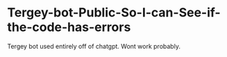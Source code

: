 # Tergey-bot-Public-So-I-can-See-if-the-code-has-errors
Tergey bot used entirely off of chatgpt. Wont work probably.
